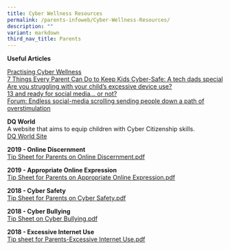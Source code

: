 ```yaml
---
title: Cyber Wellness Resources
permalink: /parents-infoweb/Cyber-Wellness-Resources/
description: ""
variant: markdown
third_nav_title: Parents
---
```

**Useful Articles**

[Practising Cyber Wellness](https://www.moe.gov.sg/education-in-sg/our-programmes/cyber-wellness) <br>
[7 Things Every Parent Can Do to Keep Kids Cyber-Safe: A tech dads special](https://www.schoolbag.edu.sg/story/7-things-every-parent-can-do-to-keep-kids-cyber-safe-a-tech-dads-special?utm_source=newsletter+sb+article&amp;utm_medium=newsletter&amp;utm_campaign=june+2023+edm) <br>
[Are you struggling with your child’s excessive device use?](https://www.schoolbag.edu.sg/story/are-you-struggling-with-your-child-s-excessive-device-use)<br>
[13 and ready for social media… or not?](https://www.schoolbag.edu.sg/story/13-and-ready-for-social-media-or-not)<br>
[Forum: Endless social-media scrolling sending people down a path of overstimulation](https://www.straitstimes.com/opinion/forum/forum-endless-social-media-scrolling-sending-people-down-a-path-of-overstimulation)

**DQ World**  
A website that aims to equip children with Cyber Citizenship skills.  
[DQ World Site](https://www.dqworld.net/#!/landing/whatisdqworld)  
  
**2019 - Online Discernment**  
[Tip Sheet for Parents on Online Discernment.pdf](/files/Tip%20Sheet%20for%20Parents%20on%20Online%20Discernment.pdf)
  
**2019 - Appropriate Online Expression**
<br>[Tip Sheet for Parents on Appropriate Online Expression.pdf](/files/Tip%20Sheet%20for%20Parents%20on%20Appropriate%20Online%20Expression.pdf)

**2018 - Cyber Safety**  
[Tip Sheet for Parents on Cyber Safety.pdf](/files/Tip%20Sheet%20for%20Parents%20on%20Cyber%20Safety.pdf)
  
**2018 - Cyber Bullying**  
[Tip Sheet on Cyber Bullying.pdf](/files/Tip%20Sheet%20on%20Cyber%20Bullying.pdf)
  
**2018 - Excessive Internet Use**  
[Tip sheet for Parents-Excessive Internet Use.pdf](/files/Tip%20sheet%20for%20Parents-Excessive%20Internet%20Use.pdf)